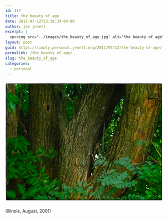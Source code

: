 ```yaml
---
id: 117
title: the beauty of age
date: 2011-07-12T23:38:34-04:00
author: joe jenett
excerpt: |
  <p><img src="../images/the_beauty_of_age.jpg" alt="the beauty of age" style="border:none;margin:6px 0" /></p><p class="smaller">(Illinois, August, 2001)</p>
layout: post
guid: https://simply.personal.jenett.org/2011/07/12/the-beauty-of-age/
permalink: /the_beauty_of_age/
slug: the_beauty_of_age
categories:
  - personal
---
```

<img src="../images/the_beauty_of_age.jpg" alt="the beauty of age" style="border:none;margin:6px 0" />

<p class="smaller">
  (Illinois, August, 2001)
</p>